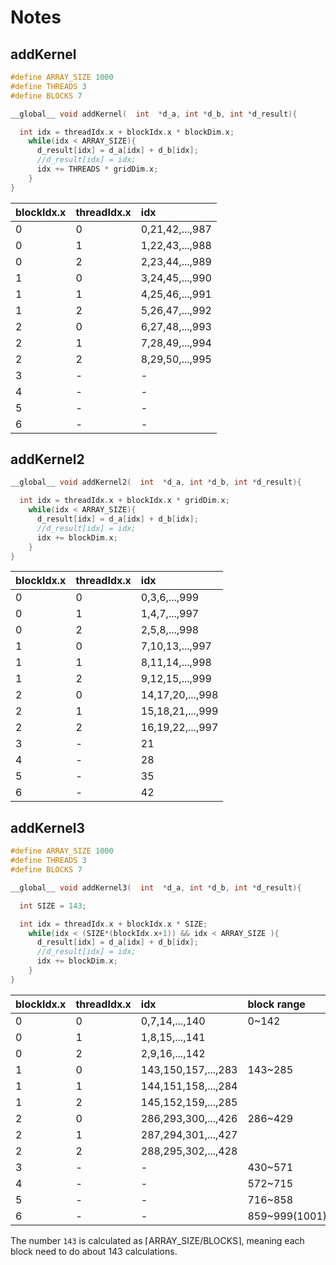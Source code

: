 # Notes

## addKernel
```cpp
#define ARRAY_SIZE 1000
#define THREADS 3
#define BLOCKS 7

__global__ void addKernel(  int  *d_a, int *d_b, int *d_result){

  int idx = threadIdx.x + blockIdx.x * blockDim.x;
    while(idx < ARRAY_SIZE){
      d_result[idx] = d_a[idx] + d_b[idx];
      //d_result[idx] = idx;
      idx += THREADS * gridDim.x;
    }
}
```

| blockIdx.x    | threadIdx.x   | idx                 |
| :------------ |:--------------| :-------------------|
| 0             | 0             | 0,21,42,...,987     |
| 0             | 1             | 1,22,43,...,988     |
| 0             | 2             | 2,23,44,...,989     |
| 1             | 0             | 3,24,45,...,990     |
| 1             | 1             | 4,25,46,...,991     |
| 1             | 2             | 5,26,47,...,992     |
| 2             | 0             | 6,27,48,...,993     |
| 2             | 1             | 7,28,49,...,994     |
| 2             | 2             | 8,29,50,...,995     |
| 3             | -             | -                   |
| 4             | -             | -                   |
| 5             | -             | -                   |
| 6             | -             | -                   |

## addKernel2
```cpp
__global__ void addKernel2(  int  *d_a, int *d_b, int *d_result){

  int idx = threadIdx.x + blockIdx.x * gridDim.x;
    while(idx < ARRAY_SIZE){
      d_result[idx] = d_a[idx] + d_b[idx];
      //d_result[idx] = idx;
      idx += blockDim.x;
    }
}
```

| blockIdx.x    | threadIdx.x   | idx                 |
| :------------ |:--------------| :-------------------|
| 0             | 0             | 0,3,6,...,999       |
| 0             | 1             | 1,4,7,...,997       |
| 0             | 2             | 2,5,8,...,998       |
| 1             | 0             | 7,10,13,...,997     |
| 1             | 1             | 8,11,14,...,998     |
| 1             | 2             | 9,12,15,...,999     |
| 2             | 0             | 14,17,20,...,998    |
| 2             | 1             | 15,18,21,...,999    |
| 2             | 2             | 16,19,22,...,997    |
| 3             | -             | 21                  |
| 4             | -             | 28                  |
| 5             | -             | 35                  |
| 6             | -             | 42                  |

## addKernel3
```cpp
#define ARRAY_SIZE 1000
#define THREADS 3
#define BLOCKS 7

__global__ void addKernel3(  int  *d_a, int *d_b, int *d_result){

  int SIZE = 143;

  int idx = threadIdx.x + blockIdx.x * SIZE;
    while(idx < (SIZE*(blockIdx.x+1)) && idx < ARRAY_SIZE ){
      d_result[idx] = d_a[idx] + d_b[idx];
      //d_result[idx] = idx;
      idx += blockDim.x;
    }
}
```

| blockIdx.x    | threadIdx.x   | idx                 | block range  |
| :------------ |:--------------| :-------------------| :----------- |
| 0             | 0             | 0,7,14,...,140      | 0~142        |
| 0             | 1             | 1,8,15,...,141      |
| 0             | 2             | 2,9,16,...,142      |
| 1             | 0             | 143,150,157,...,283 | 143~285      |
| 1             | 1             | 144,151,158,...,284 |
| 1             | 2             | 145,152,159,...,285 |
| 2             | 0             | 286,293,300,...,426 | 286~429      |
| 2             | 1             | 287,294,301,...,427 |
| 2             | 2             | 288,295,302,...,428 |
| 3             | -             | -                   | 430~571      |
| 4             | -             | -                   | 572~715      |
| 5             | -             | -                   | 716~858      |
| 6             | -             | -                   | 859~999(1001)|

The number `143` is calculated as ⌈ARRAY_SIZE/BLOCKS⌉, meaning each block need to do about 143 calculations.

